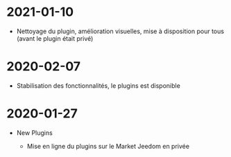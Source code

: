 ﻿2021-01-10
===

-   Nettoyage du plugin, amélioration visuelles, mise à disposition pour tous (avant le plugin était privé)

2020-02-07
===

-   Stabilisation des fonctionnalités, le plugins est disponible

2020-01-27
===

-   New Plugins

    -   Mise en ligne du plugins sur le Market Jeedom en privée

